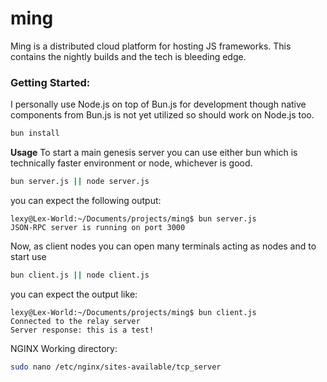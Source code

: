 # ming 
Ming is a distributed cloud platform for hosting JS frameworks. This contains the nightly builds and the tech is bleeding edge. 

### Getting Started:
I personally use Node.js on top of Bun.js for development though native components from Bun.js is not yet utilized so should work on Node.js too. 

```bash
bun install
```

**Usage**
To start a main genesis server you can use either bun which is technically faster environment or node, whichever is good.
```bash
bun server.js || node server.js
```
you can expect the following output:
```console
lexy@Lex-World:~/Documents/projects/ming$ bun server.js 
JSON-RPC server is running on port 3000
```
Now, as client nodes you can open many terminals acting as nodes and to start use
```bash
bun client.js || node client.js
```
you can expect the output like:
```console
lexy@Lex-World:~/Documents/projects/ming$ bun client.js 
Connected to the relay server
Server response: this is a test!
```
 NGINX Working directory:
 ```bash
sudo nano /etc/nginx/sites-available/tcp_server
 ```